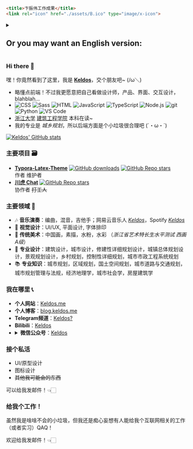 ```html
<title>卞振伟工作成果</title>
<link rel="icon" href="./assets/B.ico" type="image/x-icon">
```

<details><summary><h2>Or you may want an English version:</h2></summary>

### Hi there 👋

Hey! Can't believe you saw this. I'm **[Keldos](https://keldos.me)**, let's make friends ~ (/ω＼)

- I know a little bit about front-end! But I prefer to see myself as a designer, for product, interface, interaction, blahblah...<br /> 
- ![CSS](https://img.shields.io/badge/-CSS-1572B6?logo=CSS3&logoColor=fff)
  ![Sass](https://img.shields.io/badge/-Sass-cc6699?logo=sass&logoColor=fff)
  ![HTML](https://img.shields.io/badge/-HTML-E34F26?logo=HTML5&logoColor=fff)
  ![JavaScript](https://img.shields.io/badge/-JavaScript-F7DF1E?logo=javascript&logoColor=fff)
  ![TypeScript](https://img.shields.io/badge/-TypeScript-3178C6?logo=typescript&logoColor=fff)
  ![Node.js](https://img.shields.io/badge/-Node.js-339933?logo=node.js&logoColor=fff) 
  ![git](https://img.shields.io/badge/-git-F05032?logo=git&logoColor=fff)  
  ![Python](https://img.shields.io/badge/-Python-3776ab?logo=python&logoColor=fff)
  ![VS Code](https://img.shields.io/badge/-VS%20Code-007ACC?logo=visual%20studio%20code&logoColor=fff) <br />
- Undergraduate student in [Urban and Rural Planning](http://www.ccea.zju.edu.cn/cceaenglish/main.psp) from [Zhejiang University](https://www.zju.edu.cn/english/)

[![Keldos' GitHub stats](https://github-readme-stats-git-masterrstaa-rickstaa.vercel.app/api?username=Keldos-Li&show_icons=true&bg_color=60,163E99,904e95&icon_color=24A6F2&title_color=fff&text_color=fff)](https://keldos.me)

### Major Projects 🗃️ 
- **[Typora-Latex-Theme](https://github.com/Keldos-Li/typora-latex-theme)**
  <a href="https://github.com/Keldos-Li/typora-latex-theme/releases">![GitHub downloads](https://img.shields.io/github/downloads/Keldos-Li/typora-latex-theme/total?logo=markdown)</a>
  <a href="https://github.com/Keldos-Li/typora-latex-theme/stargazers">![GitHub Repo stars](https://img.shields.io/github/stars/Keldos-Li/typora-latex-theme?style=flat&logo=github&color=yellow)</a><br />
  Author, Maintainer<br />
- **[Chuanhu Chat](https://github.com/GaiZhenbiao/ChuanhuChatGPT)**
  <a href="https://github.com/GaiZhenbiao/ChuanhuChatGPT/stargazers">![GitHub Repo stars](https://img.shields.io/github/stars/GaiZhenbiao/ChuanhuChatGPT?style=flat&logo=github&color=green)</a><br />
  Collaborator, ~~Worker~~<br />

### Major Areas 🧬 
- 🎶 **Music**: Arrangement, Mixing, Guitarist; _[Keldos](https://open.spotify.com/artist/15tZx1rVra48wwBiWLYkrT)_ on Spotify
- 🫥 **Visual Design**: UI/UX, Graphic Design, Typography
- 🎨 **Traditional Art**: Chinese Painting, Sketch, Gouache, Watercolor (_Zhejiang Province Art Proficiency Test Western Painting Grade A_)
- 🔦 **Professional Design**: Architectural Design, Urban Design, Constructive Detailed Planning Design, Overall Urban Planning Design, Landscape Planning Design, Rural Planning, Regulatory Detailed Planning, Urban Municipal Engineering System Planning
- 📚 **Professional Knowledge**：Urban Planning, Regional Planning, Territorial Spatial Planning, Urban Road and Transportation Planning, Urban Planning Management and Regulations, Economic Geography, Urban Sociology, Housing Architecture

### Find Me 📞 
- **Personal Website**：[Keldos.me](https://keldos.me)
- **Personal Blog**：[blog.keldos.me](https://blog.keldos.me)
- **Telegram Channel**：[Keldos?](https://t.me/keldosme)
- **Bilibili**：[Keldos](https://space.bilibili.com/272863376)
- <details><summary><strong>WeChat Official Account</strong>：<a href="https://mp.weixin.qq.com/mp/profile_ext?action=home&__biz=MzkyMzM4NDA5NA==&scene=124#wechat_redirect">Keldos</a></summary><img src="https://github.com/Keldos-Li/Keldos-Li/assets/23137268/6fc127bd-ea34-42a7-b502-848543bb6477" /></details>

### Taking Private Job
- UI/Prototype Design
- Icon Design
- ~~Other things I may be capable of~~

### Give Me a Job!
Although I am just a little trash, I'm still hopefully thinking that someone can give me a job related to the internet QAQ!

Welcome to send me an email! 👈🏻

---

</details>

### Hi there 👋

嘿！你竟然看到了这里，我是 **[Keldos](https://keldos.me)**，交个朋友吧~ (/ω＼)

- 略懂点前端！不过我更愿意把自己看做设计师，产品、界面、交互设计，blahblah…<br />
- ![CSS](https://img.shields.io/badge/-CSS-1572B6?logo=CSS3&logoColor=fff)
  ![Sass](https://img.shields.io/badge/-Sass-cc6699?logo=sass&logoColor=fff)
  ![HTML](https://img.shields.io/badge/-HTML-E34F26?logo=HTML5&logoColor=fff)
  ![JavaScript](https://img.shields.io/badge/-JavaScript-F7DF1E?logo=javascript&logoColor=fff)
  ![TypeScript](https://img.shields.io/badge/-TypeScript-3178C6?logo=typescript&logoColor=fff)
  ![Node.js](https://img.shields.io/badge/-Node.js-339933?logo=node.js&logoColor=fff) 
  ![git](https://img.shields.io/badge/-git-F05032?logo=git&logoColor=fff)  
  ![Python](https://img.shields.io/badge/-Python-3776ab?logo=python&logoColor=fff)
  ![VS Code](https://img.shields.io/badge/-VS%20Code-007ACC?logo=visual%20studio%20code&logoColor=fff) <br />
- [浙江大学](https://www.zju.edu.cn) [建筑工程学院](http://www.ccea.zju.edu.cn/main.htm) 本科在读~
- 我的专业是 _城乡规划_，所以后端方面是个小垃圾很合理吧 (´・ω・`)

[![Keldos' GitHub stats](https://github-readme-stats-git-masterrstaa-rickstaa.vercel.app/api?username=Keldos-Li&show_icons=true&bg_color=60,163E99,904e95&icon_color=24A6F2&title_color=fff&text_color=fff)](https://keldos.me)

### 主要项目 🗃️ 
- **[Typora-Latex-Theme](https://github.com/Keldos-Li/typora-latex-theme)**
  <a href="https://github.com/Keldos-Li/typora-latex-theme/releases">![GitHub downloads](https://img.shields.io/github/downloads/Keldos-Li/typora-latex-theme/total?logo=markdown)</a>
  <a href="https://github.com/Keldos-Li/typora-latex-theme/stargazers">![GitHub Repo stars](https://img.shields.io/github/stars/Keldos-Li/typora-latex-theme?style=flat&logo=github&color=yellow)</a><br />
  作者 维护者<br />
- **[川虎 Chat](https://github.com/GaiZhenbiao/ChuanhuChatGPT)**
  <a href="https://github.com/GaiZhenbiao/ChuanhuChatGPT/stargazers">![GitHub Repo stars](https://img.shields.io/github/stars/GaiZhenbiao/ChuanhuChatGPT?style=flat&logo=github&color=green)</a><br />
  协作者 ~~打工人~~<br />

### 主要领域 🧬 
- 🎶 **音乐演奏**：编曲，混音，吉他手；网易云音乐人 _[Keldos](https://music.163.com/#/artist?id=37459738)_，Spotify _[Keldos](https://open.spotify.com/artist/15tZx1rVra48wwBiWLYkrT)_
- 🫥 **视觉设计**：UI/UX, 平面设计, 字体排印
- 🎨 **传统美术**：中国画，素描，水粉，水彩 （_浙江省艺术特长生水平测试 西画 A级_）
- 🔦 **专业设计**：建筑设计，城市设计，修建性详细规划设计，城镇总体规划设计，景观规划设计，乡村规划，控制性详细规划，城市市政工程系统规划
- 📚 **专业知识**：城市规划，区域规划，国土空间规划，城市道路与交通规划，城市规划管理与法规，经济地理学，城市社会学，房屋建筑学

### 我在哪里 📞 
- **个人网站**：[Keldos.me](https://keldos.me)
- **个人博客**：[blog.keldos.me](https://blog.keldos.me)
- **Telegram频道**：[Keldos?](https://t.me/keldosme)
- **Bilibili**：[Keldos](https://space.bilibili.com/272863376)
- <details><summary><strong>微信公众号</strong>：<a href="https://mp.weixin.qq.com/mp/profile_ext?action=home&__biz=MzkyMzM4NDA5NA==&scene=124#wechat_redirect">Keldos</a></summary><img src="https://github.com/Keldos-Li/Keldos-Li/assets/23137268/6fc127bd-ea34-42a7-b502-848543bb6477" /></details>

### 接个私活
- UI/原型设计
- 图标设计
- ~~其他我可能会的东西~~

可以给我发邮件！👈🏻

### 给我个工作！
虽然我是啥啥不会的小垃圾，但我还是痴心妄想有人能给我个互联网相关的工作（或者实习）QAQ！

欢迎给我发邮件！👈🏻

<!--
Here are some ideas to get you started:

- 🔭 I’m currently working on ...
- 🌱 I’m currently learning ...
- 👯 I’m looking to collaborate on ...
- 🤔 I’m looking for help with ...
- 💬 Ask me about ...
- 📫 How to reach me: ...
- 😄 Pronouns: ...
- ⚡ Fun fact: ...
-->
